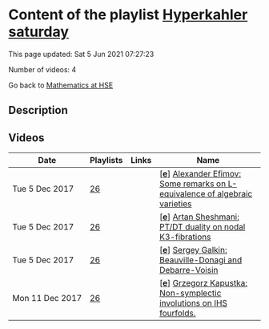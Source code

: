 # Content of the playlist [Hyperkahler saturday](https://youtube.com/playlist?list=PLq3E5oubNNoBzTUhKPiBV5FV3OFWQQcMy)

This page updated: Sat 5 Jun 2021 07:27:23

Number of videos: 4

Go back to [Mathematics at HSE](./README.md)

## Description



## Videos

|Date|Playlists|Links|Name|
|---|---|---|---|
| Tue&nbsp;5&nbsp;Dec&nbsp;2017 | [26](./playlists/26.md "Hyperkahler saturday") |  | [[**e**](https://studio.youtube.com/video/79GODnwD5Vk/edit)] [Alexander Efimov: Some remarks on L-equivalence of algebraic varieties](https://youtube.com/watch?v=79GODnwD5Vk&list=PLq3E5oubNNoBzTUhKPiBV5FV3OFWQQcMy "") |
| Tue&nbsp;5&nbsp;Dec&nbsp;2017 | [26](./playlists/26.md "Hyperkahler saturday") |  | [[**e**](https://studio.youtube.com/video/bogemADEQBI/edit)] [Artan Sheshmani: PT/DT duality on nodal K3-fibrations](https://youtube.com/watch?v=bogemADEQBI&list=PLq3E5oubNNoBzTUhKPiBV5FV3OFWQQcMy "") |
| Tue&nbsp;5&nbsp;Dec&nbsp;2017 | [26](./playlists/26.md "Hyperkahler saturday") |  | [[**e**](https://studio.youtube.com/video/EPek0-5zEMo/edit)] [Sergey Galkin: Beauville-Donagi and Debarre-Voisin](https://youtube.com/watch?v=EPek0-5zEMo&list=PLq3E5oubNNoBzTUhKPiBV5FV3OFWQQcMy "Sergey Galkin: Beauville-Donagi and Debarre-Voisin as symmetric squares of Kummer-Kahler-Kodaira-Kuznetsov") |
| Mon&nbsp;11&nbsp;Dec&nbsp;2017 | [26](./playlists/26.md "Hyperkahler saturday") |  | [[**e**](https://studio.youtube.com/video/JzgYxWW9PGg/edit)] [Grzegorz Kapustka: Non-symplectic involutions on IHS fourfolds.](https://youtube.com/watch?v=JzgYxWW9PGg&list=PLq3E5oubNNoBzTUhKPiBV5FV3OFWQQcMy "") |
